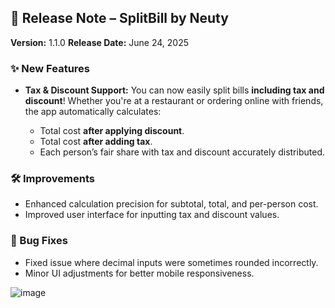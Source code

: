 ## 📢 Release Note – SplitBill by Neuty

**Version:** 1.1.0
**Release Date:** June 24, 2025

### ✨ New Features

* **Tax & Discount Support:**
  You can now easily split bills **including tax and discount**! Whether you're at a restaurant or ordering online with friends, the app automatically calculates:

  * Total cost **after applying discount**.
  * Total cost **after adding tax**.
  * Each person’s fair share with tax and discount accurately distributed.

### 🛠 Improvements

* Enhanced calculation precision for subtotal, total, and per-person cost.
* Improved user interface for inputting tax and discount values.

### 🐞 Bug Fixes

* Fixed issue where decimal inputs were sometimes rounded incorrectly.
* Minor UI adjustments for better mobile responsiveness.

![image](https://github.com/user-attachments/assets/bc8181e4-d83d-40d5-ba6f-b6d3910d486b)

